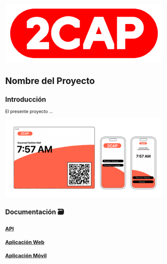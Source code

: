 <p align="center">
  <img src="https://github.com/PonchoCeniceros/PonchoCeniceros/blob/main/setUp/docs/docs/imgs/logox.png">
</p>

# Nombre del Proyecto

## Introducción
El presente proyecto ...

<p align="center">
  <img src="https://github.com/PonchoCeniceros/PonchoCeniceros/blob/main/setUp/docs/docs/imgs/cover.png">
</p>

## Documentación 🗃️
### [API](https://github.com/PonchoCeniceros/PonchoCeniceros/blob/main/setUp/docs/api)
### [Aplicación Web](https://github.com/PonchoCeniceros/PonchoCeniceros/blob/main/setUp/docs/app)
### [Aplicación Móvil](https://github.com/PonchoCeniceros/PonchoCeniceros/blob/main/setUp/docs/mobile)
